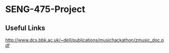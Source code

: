 # SENG-475-Project

## Useful Links
http://www.dcs.bbk.ac.uk/~dell/publications/musichackathon/zmusic_doc.pdf
